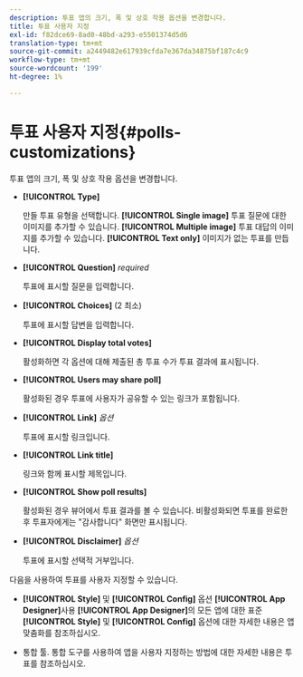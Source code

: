 ```yaml
---
description: 투표 앱의 크기, 폭 및 상호 작용 옵션을 변경합니다.
title: 투표 사용자 지정
exl-id: f82dce69-8ad0-48bd-a293-e5501374d5d6
translation-type: tm+mt
source-git-commit: a2449482e617939cfda7e367da34875bf187c4c9
workflow-type: tm+mt
source-wordcount: '199'
ht-degree: 1%

---
```


# 투표 사용자 지정{#polls-customizations}

투표 앱의 크기, 폭 및 상호 작용 옵션을 변경합니다.



* **[!UICONTROL Type]**

   만들 투표 유형을 선택합니다. **[!UICONTROL Single image]** 투표 질문에 대한 이미지를 추가할 수 있습니다. **[!UICONTROL Multiple image]** 투표 대답의 이미지를 추가할 수 있습니다. **[!UICONTROL Text only]** 이미지가 없는 투표를 만듭니다.

* **[!UICONTROL Question]**  *required*

   투표에 표시할 질문을 입력합니다.

* **[!UICONTROL Choices]** (2 최소)

   투표에 표시할 답변을 입력합니다.

* **[!UICONTROL Display total votes]**

   활성화하면 각 옵션에 대해 제출된 총 투표 수가 투표 결과에 표시됩니다.

* **[!UICONTROL Users may share poll]**

   활성화된 경우 투표에 사용자가 공유할 수 있는 링크가 포함됩니다.

* **[!UICONTROL Link]** *옵션*

   투표에 표시할 링크입니다.

* **[!UICONTROL Link title]**

   링크와 함께 표시할 제목입니다.

* **[!UICONTROL Show poll results]**

   활성화된 경우 뷰어에서 투표 결과를 볼 수 있습니다. 비활성화되면 투표를 완료한 후 투표자에게는 &quot;감사합니다&quot; 화면만 표시됩니다.

* **[!UICONTROL Disclaimer]** *옵션*

   투표에 표시할 선택적 거부입니다.

다음을 사용하여 투표를 사용자 지정할 수 있습니다.

* **[!UICONTROL Style]** 및  **[!UICONTROL Config]** 옵션  **[!UICONTROL App Designer]**&#x200B;사용 **[!UICONTROL App Designer]**&#x200B;의 모든 앱에 대한 표준 **[!UICONTROL Style]** 및 **[!UICONTROL Config]** 옵션에 대한 자세한 내용은 앱 맞춤화를 참조하십시오.

* 통합 툴. 통합 도구를 사용하여 앱을 사용자 지정하는 방법에 대한 자세한 내용은 투표를 참조하십시오.

